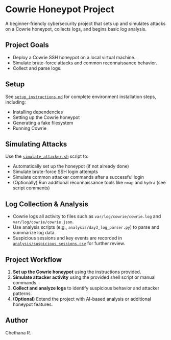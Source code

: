 # Cowrie Honeypot Project

A beginner-friendly cybersecurity project that sets up and simulates attacks on a Cowrie honeypot, collects logs, and begins basic log analysis.

## Project Goals
- Deploy a Cowrie SSH honeypot on a local virtual machine.
- Simulate brute-force attacks and common reconnaissance behavior.
- Collect and parse logs.

## Setup
See [`setup_instructions.md`](setup_instructions.md) for complete environment installation steps, including:
- Installing dependencies
- Setting up the Cowrie honeypot
- Generating a fake filesystem
- Running Cowrie

## Simulating Attacks
Use the [`simulate_attacker.sh`](simulate_attacker.sh) script to:
- Automatically set up the honeypot (if not already done)
- Simulate brute-force SSH login attempts
- Simulate common attacker commands after a successful login
- (Optionally) Run additional reconnaissance tools like `nmap` and `hydra` (see script comments)

## Log Collection & Analysis
- Cowrie logs all activity to files such as `var/log/cowrie/cowrie.log` and `var/log/cowrie/cowrie.json`.
- Use analysis scripts (e.g., `analysis/day3_log_parser.py`) to parse and summarize log data.
- Suspicious sessions and key events are recorded in [`analysis/suspicious_sessions.csv`](analysis/suspicious_sessions.csv) for further review.

## Project Workflow
1. **Set up the Cowrie honeypot** using the instructions provided.
2. **Simulate attacker activity** using the provided shell script or manual commands.
3. **Collect and analyze logs** to identify suspicious behavior and attacker patterns.
4. **(Optional)** Extend the project with AI-based analysis or additional honeypot features.

## Author
Chethana R.
